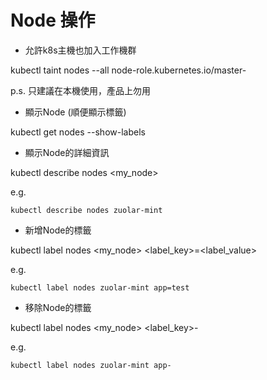 # Node 操作

- 允許k8s主機也加入工作機群

kubectl taint nodes --all node-role.kubernetes.io/master-

p.s. 只建議在本機使用，產品上勿用

- 顯示Node (順便顯示標籤)

kubectl get nodes --show-labels

- 顯示Node的詳細資訊

kubectl describe nodes <my_node>

e.g.

```shell
kubectl describe nodes zuolar-mint
```

- 新增Node的標籤

kubectl label nodes <my_node> <label_key>=<label_value>

e.g.

```shell
kubectl label nodes zuolar-mint app=test
```

- 移除Node的標籤

kubectl label nodes <my_node> <label_key>-

e.g.

```shell
kubectl label nodes zuolar-mint app-
```
